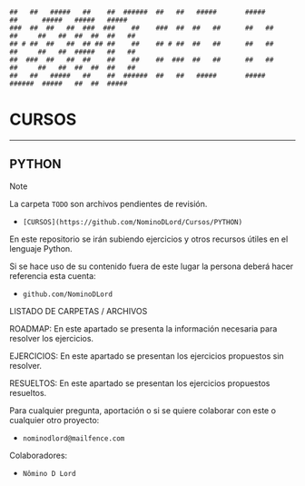 ```
##   ##   #####   ##    ##  ######  ##   ##   #####       #####        ##      #####   #####   #####  
###  ##  ##   ##  ###  ###    ##    ###  ##  ##   ##      ##   ##      ##     ##   ##  ##  ##  ##   ##
## # ##  ##   ##  ## ## ##    ##    ## # ##  ##   ##      ##   ##      ##     ##   ##  #####   ##   ##
##  ###  ##   ##  ##    ##    ##    ##  ###  ##   ##      ##   ##      ##     ##   ##  ##  ##  ##   ##
##   ##   #####   ##    ##  ######  ##   ##   #####       #####        ######  #####   ##  ##  #####  
```

# CURSOS
---

## PYTHON

> [!NOTE]
> La carpeta `TODO` son archivos pendientes de revisión.

-     [CURSOS](https://github.com/NominoDLord/Cursos/PYTHON)
En este repositorio se irán subiendo ejercicios y otros recursos útiles en el lenguaje Python.

Si se hace uso de su contenido fuera de este lugar la persona deberá hacer referencia esta cuenta:
-     github.com/NominoDLord

LISTADO DE CARPETAS / ARCHIVOS

ROADMAP: En este apartado se presenta la información necesaria para resolver los ejercicios.

EJERCICIOS: En este apartado se presentan los ejercicios propuestos sin resolver.

RESUELTOS: En este apartado se presentan los ejercicios propuestos resueltos.

Para cualquier pregunta, aportación o si se quiere colaborar con este o cualquier otro proyecto:
-     nominodlord@mailfence.com

Colaboradores:
-     Nômino D Lord
